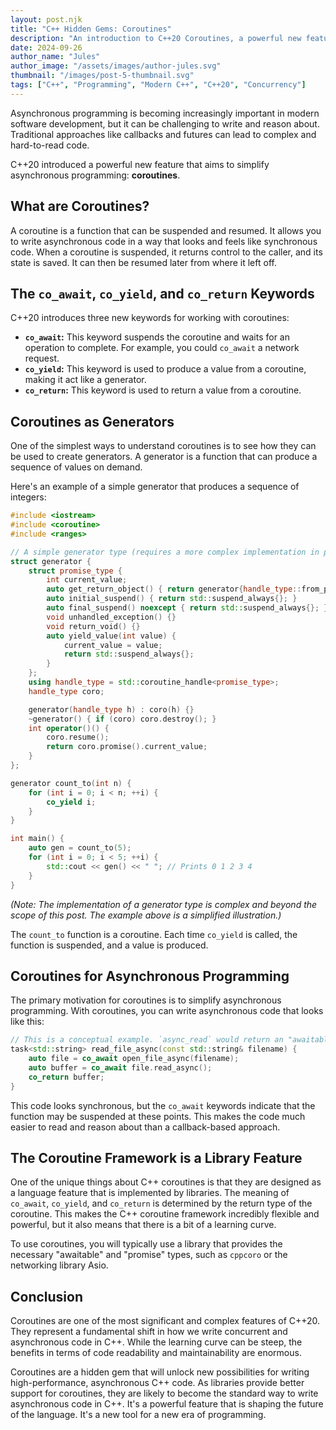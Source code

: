```yaml
---
layout: post.njk
title: "C++ Hidden Gems: Coroutines"
description: "An introduction to C++20 Coroutines, a powerful new feature for writing asynchronous and generator-style code."
date: 2024-09-26
author_name: "Jules"
author_image: "/assets/images/author-jules.svg"
thumbnail: "/images/post-5-thumbnail.svg"
tags: ["C++", "Programming", "Modern C++", "C++20", "Concurrency"]
---
```


Asynchronous programming is becoming increasingly important in modern software development, but it can be challenging to write and reason about. Traditional approaches like callbacks and futures can lead to complex and hard-to-read code.

C++20 introduced a powerful new feature that aims to simplify asynchronous programming: **coroutines**.

## What are Coroutines?

A coroutine is a function that can be suspended and resumed. It allows you to write asynchronous code in a way that looks and feels like synchronous code. When a coroutine is suspended, it returns control to the caller, and its state is saved. It can then be resumed later from where it left off.

## The `co_await`, `co_yield`, and `co_return` Keywords

C++20 introduces three new keywords for working with coroutines:

*   **`co_await`:** This keyword suspends the coroutine and waits for an operation to complete. For example, you could `co_await` a network request.
*   **`co_yield`:** This keyword is used to produce a value from a coroutine, making it act like a generator.
*   **`co_return`:** This keyword is used to return a value from a coroutine.

## Coroutines as Generators

One of the simplest ways to understand coroutines is to see how they can be used to create generators. A generator is a function that can produce a sequence of values on demand.

Here's an example of a simple generator that produces a sequence of integers:

```cpp
#include <iostream>
#include <coroutine>
#include <ranges>

// A simple generator type (requires a more complex implementation in practice)
struct generator {
    struct promise_type {
        int current_value;
        auto get_return_object() { return generator{handle_type::from_promise(*this)}; }
        auto initial_suspend() { return std::suspend_always{}; }
        auto final_suspend() noexcept { return std::suspend_always{}; }
        void unhandled_exception() {}
        void return_void() {}
        auto yield_value(int value) {
            current_value = value;
            return std::suspend_always{};
        }
    };
    using handle_type = std::coroutine_handle<promise_type>;
    handle_type coro;

    generator(handle_type h) : coro(h) {}
    ~generator() { if (coro) coro.destroy(); }
    int operator()() {
        coro.resume();
        return coro.promise().current_value;
    }
};

generator count_to(int n) {
    for (int i = 0; i < n; ++i) {
        co_yield i;
    }
}

int main() {
    auto gen = count_to(5);
    for (int i = 0; i < 5; ++i) {
        std::cout << gen() << " "; // Prints 0 1 2 3 4
    }
}
```
*(Note: The implementation of a generator type is complex and beyond the scope of this post. The example above is a simplified illustration.)*

The `count_to` function is a coroutine. Each time `co_yield` is called, the function is suspended, and a value is produced.

## Coroutines for Asynchronous Programming

The primary motivation for coroutines is to simplify asynchronous programming. With coroutines, you can write asynchronous code that looks like this:

```cpp
// This is a conceptual example. `async_read` would return an "awaitable" object.
task<std::string> read_file_async(const std::string& filename) {
    auto file = co_await open_file_async(filename);
    auto buffer = co_await file.read_async();
    co_return buffer;
}
```

This code looks synchronous, but the `co_await` keywords indicate that the function may be suspended at these points. This makes the code much easier to read and reason about than a callback-based approach.

## The Coroutine Framework is a Library Feature

One of the unique things about C++ coroutines is that they are designed as a language feature that is implemented by libraries. The meaning of `co_await`, `co_yield`, and `co_return` is determined by the return type of the coroutine. This makes the C++ coroutine framework incredibly flexible and powerful, but it also means that there is a bit of a learning curve.

To use coroutines, you will typically use a library that provides the necessary "awaitable" and "promise" types, such as `cppcoro` or the networking library Asio.

## Conclusion

Coroutines are one of the most significant and complex features of C++20. They represent a fundamental shift in how we write concurrent and asynchronous code in C++. While the learning curve can be steep, the benefits in terms of code readability and maintainability are enormous.

Coroutines are a hidden gem that will unlock new possibilities for writing high-performance, asynchronous C++ code. As libraries provide better support for coroutines, they are likely to become the standard way to write asynchronous code in C++. It's a powerful feature that is shaping the future of the language. It's a new tool for a new era of programming.
